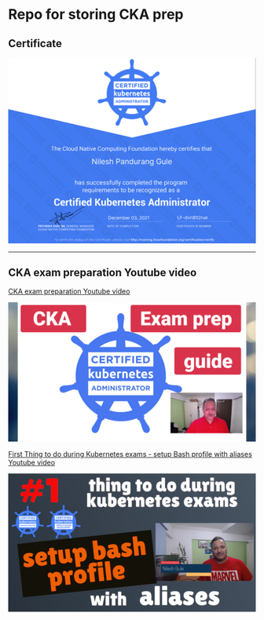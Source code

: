 # Repo for storing CKA prep

## Certificate

![Nilesh Gule CKA certificate](/images/cka-certificate.png)

---

## CKA exam preparation Youtube video
[CKA exam preparation Youtube video](https://youtu.be/ancR_9Q_bW8)

[![CKA Exam prep youtube video](/images/cka-exam-prep.png)](https://youtu.be/ancR_9Q_bW8)

[First Thing to do during Kubernetes exams - setup Bash profile with aliases Youtube video](https://youtu.be/wS-BKnvKFbM)

[![First Thing to do during Kubernetes exams - setup Bash profile with aliases Youtube video](/images/setup-bash-profile-with-aliases.png)](https://youtu.be/wS-BKnvKFbM)